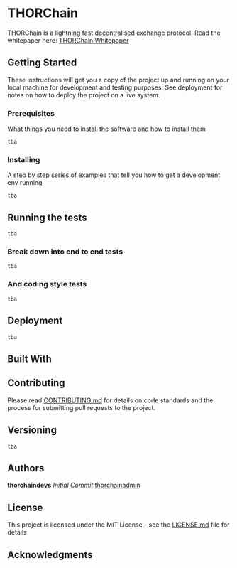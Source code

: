 # THORChain

THORChain is a lightning fast decentralised exchange protocol. Read the whitepaper here: [THORChain Whitepaper](https://github.com/thorchain/Resources/tree/master/Whitepapers/THORChain)

## Getting Started

These instructions will get you a copy of the project up and running on your local machine for development and testing purposes. See deployment for notes on how to deploy the project on a live system.

### Prerequisites

What things you need to install the software and how to install them

```
tba
```

### Installing

A step by step series of examples that tell you how to get a development env running

```
tba
```


## Running the tests

```
tba
```

### Break down into end to end tests

```
tba
```


### And coding style tests

```
tba
```


## Deployment

```
tba
```

## Built With


## Contributing

Please read [CONTRIBUTING.md](https://github.com/thorchain/Resources/blob/master/contributing.md) for details on code standards and the process for submitting pull requests to the project.

## Versioning

```
tba
```

## Authors

**thorchaindevs** *Initial Commit* [thorchainadmin](https://github.com/thorchainadmin)

## License

This project is licensed under the MIT License - see the [LICENSE.md](https://github.com/thorchain/THORChain/blob/master/LICENSE.md) file for details

## Acknowledgments




